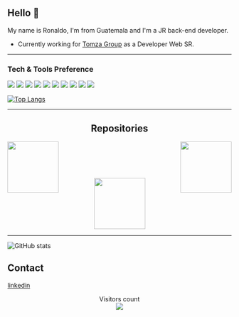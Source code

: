 ## Hello :wave:

My name is Ronaldo, I'm from Guatemala and I'm a JR back-end developer.

* Currently working for [Tomza Group](https://www.tomzasureste.com/empresarial.html) as a Developer Web SR.

----

### Tech & Tools Preference

<img src = "https://img.shields.io/badge/-HTML5-E34F26?style=flat&logo=html5&logoColor=white"> <img src = "https://img.shields.io/badge/-CSS3-1572B6?style=flat&logo=css3&logoColor=white">
<img src="https://img.shields.io/badge/-Bootstrap-563D7C?style=flat&logo=bootstrap&logoColor=white">
<img src="https://img.shields.io/badge/-JavaScript-eed718?style=flat&logo=javascript&logoColor=ffffff">
<img src="https://img.shields.io/badge/-MySQL-F29111?style=flat&logo=mysql&logoColor=FFFFFF">
<img src="https://img.shields.io/badge/-Node.js-3C873A?style=flat&logo=Node.js&logoColor=white">
<img src="https://img.shields.io/badge/-Progressive Web Apps-5A0FC8?style=flat">
<img src="http://img.shields.io/badge/-Git-F1502F?style=flat&logo=git&logoColor=FFFFFF">
<img src="http://img.shields.io/badge/-Github-000000?style=flat&logo=github&logoColor=FFFFFF">
<img src="http://img.shields.io/badge/-VS%20Code-007ACC?style=flat&logo=visual%20studio%20code&logoColor=white">

[![Top Langs](https://github-readme-stats.vercel.app/api/top-langs/?username=ronaldoramirez&theme=highcontrast)](https://github.com/anuraghazra/github-readme-stats)

----
<h2 align="center">Repositories</h2>
<p width="100%" align="center">
  <a align="left" href="https://github.com/ronaldoramirez/contador-vue-pwa"><img align="left" height="115" src="https://github-readme-stats.vercel.app/api/pin/?username=ronaldoramirez&repo=contador-vue-pwa&theme=highcontrast" /></a> 
  
  <a  align="right" href="https://github.com/ronaldoramirez/udemy-heroes-2" title="Course Git & GITHUB"><img align="right" height="115" src="https://github-readme-stats.vercel.app/api/pin/?username=ronaldoramirez&repo=udemy-heroes-2&theme=highcontrast" /></a>
 </p>
<br><br>
<br><br>
<p width="100%" align="center">
<a  href="https://github.com/ronaldoramirez/UltimoSueldo"><img align="center" height="115" src="https://github-readme-stats.vercel.app/api/pin/?username=ronaldoramirez&repo=UltimoSueldo&theme=highcontrast" />
</a>
 </p>

----
![GitHub stats](https://github-readme-stats.vercel.app/api?username=ronaldoramirez&show_icons=true&hide_border=false&theme=highcontrast)




## Contact

[linkedin](https://www.linkedin.com/in/ronaldoperencen/)

<p align="center"> 
  Visitors count<br>
  <img src="https://profile-counter.glitch.me/ronaldoramirez/count.svg" />
</p>

